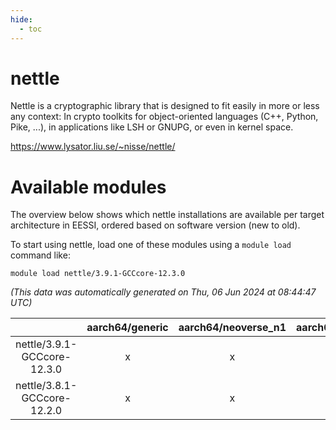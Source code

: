 ```yaml
---
hide:
  - toc
---
```


nettle
======


Nettle is a cryptographic library that is designed to fit easily in more or less any context: In crypto toolkits for object-oriented languages (C++, Python, Pike, ...), in applications like LSH or GNUPG, or even in kernel space.

https://www.lysator.liu.se/~nisse/nettle/
# Available modules


The overview below shows which nettle installations are available per target architecture in EESSI, ordered based on software version (new to old).

To start using nettle, load one of these modules using a `module load` command like:

```shell
module load nettle/3.9.1-GCCcore-12.3.0
```

*(This data was automatically generated on Thu, 06 Jun 2024 at 08:44:47 UTC)*  

| |aarch64/generic|aarch64/neoverse_n1|aarch64/neoverse_v1|x86_64/generic|x86_64/amd/zen2|x86_64/amd/zen3|x86_64/intel/haswell|x86_64/intel/skylake_avx512|
| :---: | :---: | :---: | :---: | :---: | :---: | :---: | :---: | :---: |
|nettle/3.9.1-GCCcore-12.3.0|x|x|x|x|x|x|x|x|
|nettle/3.8.1-GCCcore-12.2.0|x|x|x|x|x|x|x|x|
